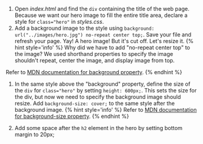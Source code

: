 1. Open _index.html_ and find the `div` containing the title of the web page. Because we want our hero image to fill the entire title area, declare a style for `class="hero"` in _styles.css_.
1. Add a background image to the style using `background: url("../images/hero.jpg") no-repeat center top;`. Save your file and refresh your page. Yay! A hero image! But it's cut off. Let's resize it.
    {% hint style='info' %}
Why did we have to add "no-repeat center top" to the image? We used shorthand properties to specify the image shouldn't repeat, center the image, and display image from top.

Refer to [MDN documentation for background property](https://developer.mozilla.org/en-US/docs/Web/CSS/background).
    {% endhint %}
1. In the same style above the "background" property, define the size of the `div` for `class="hero"` by setting `height: 600px;`. This sets the size for the div, but now we need to specify the background image should resize. Add `background-size: cover;` to the same style after the background image.
{% hint style='info' %}
Refer to [MDN documentation for background-size property](https://developer.mozilla.org/en-US/docs/Web/CSS/background-size).
    {% endhint %}

1. Add some space after the `h2` element in the hero by setting bottom margin to 20px;






